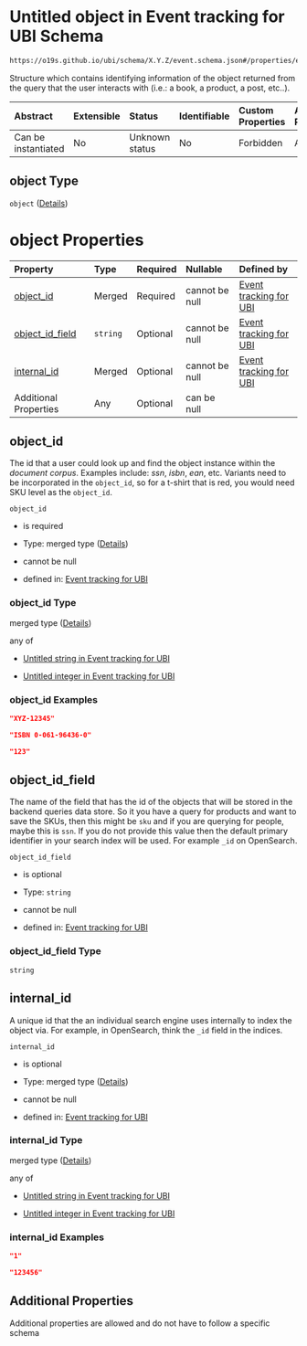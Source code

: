 # Untitled object in Event tracking for UBI Schema

```txt
https://o19s.github.io/ubi/schema/X.Y.Z/event.schema.json#/properties/event_attributes/properties/object
```

Structure which contains identifying information of the object returned from the query that the user interacts with (i.e.: a book, a product, a post, etc..).

| Abstract            | Extensible | Status         | Identifiable | Custom Properties | Additional Properties | Access Restrictions | Defined In                                                                      |
| :------------------ | :--------- | :------------- | :----------- | :---------------- | :-------------------- | :------------------ | :------------------------------------------------------------------------------ |
| Can be instantiated | No         | Unknown status | No           | Forbidden         | Allowed               | none                | [event.schema.json\*](../../out/X.Y.Z/event.schema.json "open original schema") |

## object Type

`object` ([Details](event-properties-event_attributes-properties-object.md))

# object Properties

| Property                              | Type     | Required | Nullable       | Defined by                                                                                                                                                                                                                                        |
| :------------------------------------ | :------- | :------- | :------------- | :------------------------------------------------------------------------------------------------------------------------------------------------------------------------------------------------------------------------------------------------ |
| [object\_id](#object_id)              | Merged   | Required | cannot be null | [Event tracking for UBI](event-properties-event_attributes-properties-object-properties-object_id.md "https://o19s.github.io/ubi/schema/X.Y.Z/event.schema.json#/properties/event_attributes/properties/object/properties/object_id")             |
| [object\_id\_field](#object_id_field) | `string` | Optional | cannot be null | [Event tracking for UBI](event-properties-event_attributes-properties-object-properties-object_id_field.md "https://o19s.github.io/ubi/schema/X.Y.Z/event.schema.json#/properties/event_attributes/properties/object/properties/object_id_field") |
| [internal\_id](#internal_id)          | Merged   | Optional | cannot be null | [Event tracking for UBI](event-properties-event_attributes-properties-object-properties-internal_id.md "https://o19s.github.io/ubi/schema/X.Y.Z/event.schema.json#/properties/event_attributes/properties/object/properties/internal_id")         |
| Additional Properties                 | Any      | Optional | can be null    |                                                                                                                                                                                                                                                   |

## object\_id

The id that a user could look up and find the object instance within the *document corpus*.  Examples include: *ssn*, *isbn*, *ean*, etc. Variants need to be incorporated in the `object_id`, so for a t-shirt that is red, you would need SKU level as the `object_id`.

`object_id`

* is required

* Type: merged type ([Details](event-properties-event_attributes-properties-object-properties-object_id.md))

* cannot be null

* defined in: [Event tracking for UBI](event-properties-event_attributes-properties-object-properties-object_id.md "https://o19s.github.io/ubi/schema/X.Y.Z/event.schema.json#/properties/event_attributes/properties/object/properties/object_id")

### object\_id Type

merged type ([Details](event-properties-event_attributes-properties-object-properties-object_id.md))

any of

* [Untitled string in Event tracking for UBI](event-properties-event_attributes-properties-object-properties-object_id-anyof-0.md "check type definition")

* [Untitled integer in Event tracking for UBI](event-properties-event_attributes-properties-object-properties-object_id-anyof-1.md "check type definition")

### object\_id Examples

```json
"XYZ-12345"
```

```json
"ISBN 0-061-96436-0"
```

```json
"123"
```

## object\_id\_field

The name of the field that has the id of the objects that will be stored in the backend queries data store. So it you have a query for products and want to save the SKUs, then this might be `sku` and if you are querying for people, maybe this is `ssn`.  If you do not provide this value then the default primary identifier in your search index will be used.  For example `_id` on OpenSearch.

`object_id_field`

* is optional

* Type: `string`

* cannot be null

* defined in: [Event tracking for UBI](event-properties-event_attributes-properties-object-properties-object_id_field.md "https://o19s.github.io/ubi/schema/X.Y.Z/event.schema.json#/properties/event_attributes/properties/object/properties/object_id_field")

### object\_id\_field Type

`string`

## internal\_id

A unique id that the an individual search engine uses internally to index the object via.  For example, in OpenSearch, think the `_id` field in the indices.

`internal_id`

* is optional

* Type: merged type ([Details](event-properties-event_attributes-properties-object-properties-internal_id.md))

* cannot be null

* defined in: [Event tracking for UBI](event-properties-event_attributes-properties-object-properties-internal_id.md "https://o19s.github.io/ubi/schema/X.Y.Z/event.schema.json#/properties/event_attributes/properties/object/properties/internal_id")

### internal\_id Type

merged type ([Details](event-properties-event_attributes-properties-object-properties-internal_id.md))

any of

* [Untitled string in Event tracking for UBI](event-properties-event_attributes-properties-object-properties-internal_id-anyof-0.md "check type definition")

* [Untitled integer in Event tracking for UBI](event-properties-event_attributes-properties-object-properties-internal_id-anyof-1.md "check type definition")

### internal\_id Examples

```json
"1"
```

```json
"123456"
```

## Additional Properties

Additional properties are allowed and do not have to follow a specific schema
